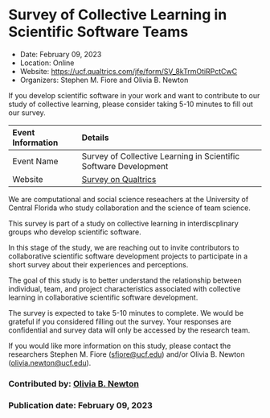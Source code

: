 # Survey of Collective Learning in Scientific Software Teams

- Date: February 09, 2023
- Location: Online
- Website: https://ucf.qualtrics.com/jfe/form/SV_8kTrmOtiRPctCwC
- Organizers: Stephen M. Fiore and Olivia B. Newton

<!-- deck text start -->
If you develop scientific software in your work and want to contribute to our study of collective learning, please consider taking 5-10 minutes to fill out our survey.
<!-- deck text end -->

Event Information | Details
:--- | :---	
Event Name | Survey of Collective Learning in Scientific Software Development
Website | [Survey on Qualtrics](https://ucf.qualtrics.com/jfe/form/SV_8kTrmOtiRPctCwC)

We are computational and social science reseachers at the University of Central Florida who study collaboration and the science of team science. 

This survey is part of a study on collective learning in interdiscplinary groups who develop scientific software.

In this stage of the study, we are reaching out to invite contributors to collaborative scientific software development projects to participate in a short survey about their experiences and perceptions. 
  
The goal of this study is to better understand the relationship between individual, team, and project characteristics associated with collective learning in collaborative scientific software development.
  
The survey is expected to take 5-10 minutes to complete. We would be grateful if you considered filling out the survey. Your responses are confidential and survey data will only be accessed by the research team.
 
If you would like more information on this study, please contact the researchers Stephen M. Fiore (sfiore@ucf.edu) and/or Olivia B. Newton (olivia.newton@ucf.edu).


### Contributed by: [Olivia B. Newton](https://github.com/small0live)
### Publication date: February 09, 2023

<!---
Publish: yes
Pinned: no
Topics: Software engineering, Projects and organizations
--->
